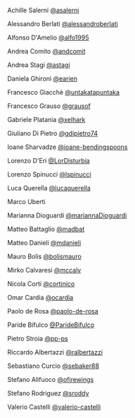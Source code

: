 Achille Salerni	[@asalerni](https://github.com/asalerni)

Alessandro Berlati	[@alessandroberlati](https://github.com/alessandroberlati)

Alfonso D'Amelio	[@alfo1995](https://github.com/alfo1995)

Andrea Comito	[@andcomit](https://github.com/andcomit)

Andrea Stagi [@astagi](https://github.com/astagi)

Daniela Ghironi	[@earien](https://github.com/earien)

Francesco Giacchè	[@untakatapuntaka](https://github.com/untakatapuntaka)

Francesco Grauso	[@grausof](https://github.com/grausof)

Gabriele Platania	[@xelhark](https://github.com/xelhark)

Giuliano Di Pietro	[@gdipietro74](https://github.com/gdipietro74)

Ioane Sharvadze	[@ioane-bendingspoons](https://github.com/ioane-bendingspoons)

Lorenzo D'Eri	[@LorDisturbia](https://github.com/LorDisturbia)

Lorenzo Spinucci	[@lspinucci](https://github.com/lspinucci)

Luca Querella	[@lucaquerella](https://github.com/lucaquerella)

Marco Uberti	

Marianna Dioguardi	[@mariannaDioguardi](https://github.com/mariannaDioguardi)

Matteo Battaglio	[@madbat](https://github.com/madbat)

Matteo Danieli	[@mdanieli](https://github.com/mdanieli)

Mauro Bolis	[@bolismauro](https://github.com/bolismauro)

Mirko Calvaresi	[@mccalv](https://github.com/mccalv)

Nicola Corti	[@cortinico](https://github.com/cortinico)

Omar Cardia	[@ocardia](https://github.com/ocardia)

Paolo de Rosa	[@paolo-de-rosa](https://github.com/paolo-de-rosa)

Paride Bifulco	[@ParideBifulco](https://github.com/ParideBifulco)

Pietro Stroia	[@pp-ps](https://github.com/pp-ps)

Riccardo Albertazzi	[@ralbertazzi](https://github.com/ralbertazzi)

Sebastiano Curcio	[@sebaker88](https://github.com/sebaker88)

Stefano Alifuoco	[@ofirewings](https://github.com/ofirewings)

Stefano Rodriguez	[@sroddy](https://github.com/sroddy)

Valerio Castelli	[@valerio-castelli](https://github.com/valerio-castelli)
